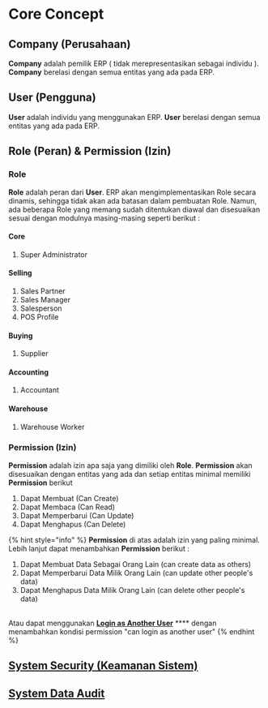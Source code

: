 # Core Concept

## Company (Perusahaan)

**Company** adalah pemilik ERP ( tidak merepresentasikan sebagai individu ). **Company** berelasi dengan semua entitas yang ada pada ERP.

## User (Pengguna)

**User** adalah individu yang menggunakan ERP. **User** berelasi dengan semua entitas yang ada pada ERP.

## Role (Peran) & Permission (Izin)

### **Role**

**Role** adalah peran dari **User**. ERP akan mengimplementasikan Role secara dinamis, sehingga tidak akan ada batasan dalam pembuatan Role. Namun, ada beberapa Role yang memang sudah ditentukan diawal dan disesuaikan sesuai dengan modulnya masing-masing seperti berikut :&#x20;

#### Core

1. Super Administrator

#### Selling

1. Sales Partner
2. Sales Manager
3. Salesperson
4. POS Profile

#### Buying

1. Supplier

#### Accounting

1. Accountant

#### Warehouse

1. Warehouse Worker

### Permission (Izin)

**Permission** adalah izin apa saja yang dimiliki oleh **Role**. **Permission** akan disesuaikan dengan entitas yang ada dan setiap entitas minimal memiliki **Permission** berikut

1. Dapat Membuat (Can Create)
2. Dapat Membaca (Can Read)
3. Dapat Memperbarui (Can Update)
4. Dapat Menghapus (Can Delete)

{% hint style="info" %}
**Permission** di atas adalah izin yang paling minimal. Lebih lanjut dapat menambahkan **Permission** berikut :&#x20;

1. Dapat Membuat Data Sebagai Orang Lain (can create data as others)
2. Dapat Memperbarui Data Milik Orang Lain (can update other people's data)&#x20;
3. Dapat Menghapus Data Milik Orang Lain (can delete other people's data)

\
Atau dapat menggunakan [**Login as Another User**](https://stackoverflow.com/questions/45705087/laravel-login-as-another-user) **** dengan menambahkan kondisi permission "can login as another user"
{% endhint %}

## [System Security (Keamanan Sistem)](../system-security/)

## [System Data Audit](../system-data-audit.md)
